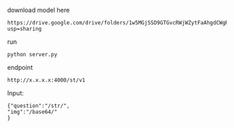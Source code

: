 download model here
    
    https://drive.google.com/drive/folders/1w5MGjSSD9GTGvcRWjWZytFaAhgdCWgRd?usp=sharing

run
        
    python server.py

endpoint
    
    http://x.x.x.x:4000/st/v1
    
Input:

    {"question":"/str/",
    "img":"/base64/"
    }